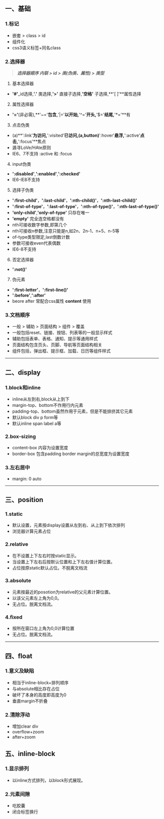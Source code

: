 ## 一、基础
### 1.标记
*  嵌套 > class > id
*  组件化
*  css3语义标签+同名class

### 2.选择器
> ***选择器顺序 内联 > id > 类(伪类、属性) > 类型***

1.  基本选择器
 * **\'#'**_id选择,**'.'** 类选择,**'>'** 直接子选择,**'空格'** 子选择,**'\[ \]'**属性选择
2. 属性选择器
 * **'='**(非必需),**'~='**包含,**'|='**以开始,**'^='**开头,**'$='**结尾,**'\*='**有
3. 点击伪类  
 * (a)**':link'**为访问,**':visited'**已访问,(a,button)**':hover'**悬浮,**':active'**点击,**':focus'**焦点
 * 遁寻LoVe/HAte原则
 * IE6、7不支持 :active 和 :focus
4. input伪类
 * **':disabled'**,**':enabled'**,**':checked'**
 * IE6-IE8不支持
5. 选择子伪类
 * **':first-child'**，**':last-child'**，**':nth-child()'**，**':nth-last-child()'**
 * **':first-of-type'**，**':last-of-type'**，**':nth-of-type()'**，**':nth-last-of-type()'**
 * **'only-child'**,**'only-of-type'** 只存在唯一
 * **'empty'** 完全连空格都没有
 * nth可接收数字参数,即第几个
 * nth可接收n参数,注意只能是n,如2n、2n-1、n+5、n-5等
 * of-type类型限定,last倒数计数
 * 参数可接收even代表偶数
 * IE6-8不支持
6. 否定选择器
 * **':not()'**
7. 伪元素
 * **':first-letter'**，**':first-line()'**
 * **':before'**,**':after'**
 * beore after 常配合css属性 **content** 使用

### 3.文档顺序
* 一般 > 辅助 > 页面结构 > 组件 > 覆盖
* 一般包括reset、链接、按钮、列表等的一般显示样式
* 辅助包括表单、表格、通知、提示等通用样式
* 页面结构包含页头、页脚、导航等页面结构相关
* 组件包括，弹出框、提示框、加载、日历等组件样式
- - -
## 二、display
### 1.block和inline
 * inline从左到右,block从上到下
 * margin-top、bottom不作用行内元素
 * padding-top、bottom虽然作用于元素，但是不能排挤其它元素
 * 默认block div p form等
 * 默认inline span label a等

### 2.box-sizing
 * content-box 内容为设置宽度
 * border-box 包含padding border margin的总宽度为设置宽度

### 3.左右居中
 * margin: 0 auto
- - -
## 三、position
### 1.static
 * 默认设置，元素按display设置从左到右、从上到下依次排列
 * 浏览器计算元素占位

### 2.relative
 * 在不设置上下左右时按static显示。
 * 当设置上下左右后按默认位置和上下左右值计算位置。
 * 占位按原static默认占位。不脱离文档流

### 3.absolute
 * 元素按最近的posotion为relative的父元素计算位置。
 * 以该父元素左上角为0,0。
 * 无占位。脱离文档流。

### 4.fixed
 * 按所在窗口左上角为0,0计算位置
 * 无占位。脱离文档流。
- - -
## 四、float
### 1.意义及缺陷
 * 相当于inline-block+排列顺序
 * 与absolute相比存在占位
 * 破坏了本身的高度即高度为0
 * 垂直margin不折叠

### 2.清除浮动
 * 增加clear div
 * overflow+zoom
 * after+zoom

## 五、inline-block
### 1.显示排列
 * 以inline方式排列，以block形式展现。

### 2.元素间隙
 * 吃胶囊
 * 闭合标签换行